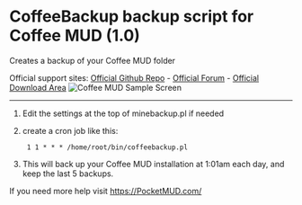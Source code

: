 # CoffeeBackup backup script for Coffee MUD (1.0)
Creates a backup of your Coffee MUD folder

Official support sites: [Official Github Repo](https://github.com/fstltna/CoffeeBackup) - [Official Forum](https://pocketmud.com/index.php/forum/server-utils)  - [Official Download Area](https://pocketmud.com/index.php/download-upload/category/4-servers)
![Coffee MUD Sample Screen](https://pocketmud.com/coffee_mud.png) 

---

1. Edit the settings at the top of minebackup.pl if needed
2. create a cron job like this:

        1 1 * * * /home/root/bin/coffeebackup.pl

3. This will back up your Coffee MUD installation at 1:01am each day, and keep the last 5 backups.

If you need more help visit https://PocketMUD.com/
